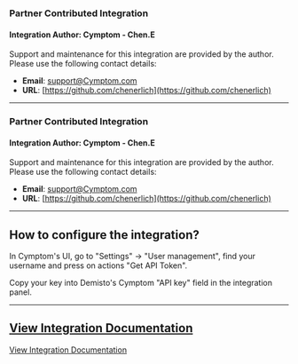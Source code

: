 ### Partner Contributed Integration
#### Integration Author: Cymptom - Chen.E
Support and maintenance for this integration are provided by the author. Please use the following contact details:
- **Email**: [support@Cymptom.com](mailto:support@Cymptom.com)
- **URL**: [https://github.com/chenerlich](https://github.com/chenerlich)
***
### Partner Contributed Integration
#### Integration Author: Cymptom - Chen.E
Support and maintenance for this integration are provided by the author. Please use the following contact details:
- **Email**: [support@Cymptom.com](mailto:support@Cymptom.com)
- **URL**: [https://github.com/chenerlich](https://github.com/chenerlich)
***
## How to configure the integration?

In Cymptom's UI, go to "Settings" -> "User management", find your username and press on actions "Get API Token".

Copy your key into Demisto's Cymptom "API key" field in the integration panel.

---
[View Integration Documentation](https://xsoar.pan.dev/docs/reference/integrations/cymptom)
---
[View Integration Documentation](https://xsoar.pan.dev/docs/reference/integrations/cymptom)
